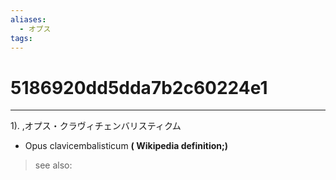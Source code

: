 ```yaml
---
aliases:
  - オプス
tags:
---
```


# 5186920dd5dda7b2c60224e1
---
1).
,オプス・クラヴィチェンバリスティクム

- Opus clavicembalisticum
**( Wikipedia definition;)**
> see also: 
            